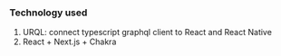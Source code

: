 ### Technology used
1.  URQL: connect typescript graphql client to React and React Native
2.  React + Next.js + Chakra